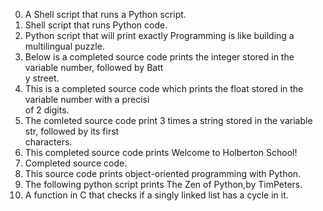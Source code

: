 0. A Shell script that runs a Python script.  
1. Shell script that runs Python code.           
2. Python script that will print exactly Programming is like building a multilingual puzzle.
3. Below is a completed source code prints the integer stored in the variable number, followed by Batt                                
y street.
4. This is a completed source code which prints the float stored in the variable number with a precisi                                
 of 2 digits.                                                                                                                         
5. The comleted source code  print 3 times a string stored in the variable str, followed by its first                                 
characters.                                                                                                                           
6. This completed source code prints Welcome to Holberton School!                                                                     
7. Completed source code.                                                                                                             
8. This source code prints  object-oriented programming with Python.    
9. The following python  script  prints The Zen of Python,by TimPeters.
10. A function in C that checks if a singly linked list has a cycle in it.
